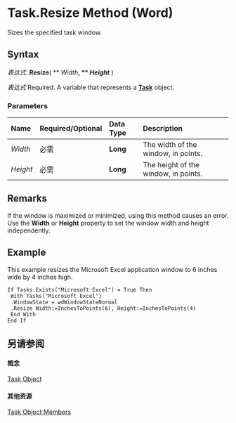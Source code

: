 
# Task.Resize Method (Word)

Sizes the specified task window.


## Syntax

 _表达式_. **Resize**( ** _Width_**, ** _Height_** )

 _表达式_ Required. A variable that represents a **[Task](8802fcd5-0947-2ea0-308a-376077633e34.md)** object.


### Parameters



|**Name**|**Required/Optional**|**Data Type**|**Description**|
|:-----|:-----|:-----|:-----|
| _Width_|必需|**Long**|The width of the window, in points.|
| _Height_|必需|**Long**|The height of the window, in points.|

## Remarks

If the window is maximized or minimized, using this method causes an error. Use the  **Width** or **Height** property to set the window width and height independently.


## Example

This example resizes the Microsoft Excel application window to 6 inches wide by 4 inches high.


```
If Tasks.Exists("Microsoft Excel") = True Then 
 With Tasks("Microsoft Excel") 
 .WindowState = wdWindowStateNormal 
 .Resize Width:=InchesToPoints(6), Height:=InchesToPoints(4) 
 End With 
End If
```


## 另请参阅


#### 概念


[Task Object](8802fcd5-0947-2ea0-308a-376077633e34.md)
#### 其他资源


[Task Object Members](http://msdn.microsoft.com/library/0697f813-7087-e031-9ad0-a11a0969c201%28Office.15%29.aspx)